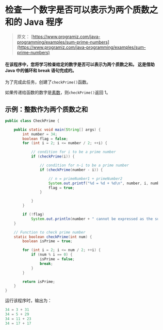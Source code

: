 # 检查一个数字是否可以表示为两个质数之和的 Java 程序

> 原文： [https://www.programiz.com/java-programming/examples/sum-prime-numbers](https://www.programiz.com/java-programming/examples/sum-prime-numbers)

#### 在该程序中，您将学习检查给定的数字是否可以表示为两个质数之和。 这是借助 Java 中的循环和 break 语句完成的。

为了完成此任务，创建了`checkPrime()`函数。

如果传递给函数的数字是[素数](/java-programming/examples/prime-number "Check prime number in Java programming")，则`checkPrime()`返回 1。

## 示例：整数作为两个质数之和

```java
public class CheckPrime {

    public static void main(String[] args) {
        int number = 34;
        boolean flag = false;
        for (int i = 2; i <= number / 2; ++i) {

            // condition for i to be a prime number
            if (checkPrime(i)) {

                // condition for n-i to be a prime number
                if (checkPrime(number - i)) {

                    // n = primeNumber1 + primeNumber2
                    System.out.printf("%d = %d + %d\n", number, i, number - i);
                    flag = true;
                }

            }
        }

        if (!flag)
            System.out.println(number + " cannot be expressed as the sum of two prime numbers.");
    }

    // Function to check prime number
    static boolean checkPrime(int num) {
        boolean isPrime = true;

        for (int i = 2; i <= num / 2; ++i) {
            if (num % i == 0) {
                isPrime = false;
                break;
            }
        }

        return isPrime;
    }
}
```

运行该程序时，输出为：

```java
34 = 3 + 31
34 = 5 + 29
34 = 11 + 23
34 = 17 + 17
```